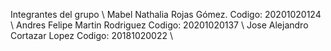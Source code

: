 Integrantes del grupo \\
Mabel Nathalia Rojas Gómez.     Codigo:    20201020124 \\
Andres Felipe Martin Rodriguez  Codigo: 20201020137 \\
Jose Alejandro Cortazar Lopez   Codigo: 20181020022 \\

